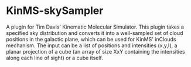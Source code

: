 # KinMS-skySampler
A plugin for Tim Davis' Kinematic Molecular Simulator.
This plugin takes a specified sky distribution and converts it into a well-sampled set of cloud positions in the galactic plane, which can be used for KinMS' inClouds mechanism. The input can be a list of positions and intensities (x,y,I), a planar projection of a cube (an array of size XxY containing the intensities along each line of sight) or a cube itself.
